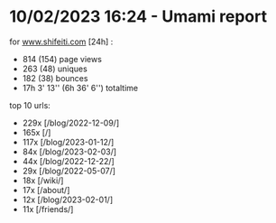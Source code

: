 # 10/02/2023 16:24 - Umami report
for www.shifeiti.com [24h] :

 - 814 (154) page views
 - 263 (48) uniques
 - 182 (38) bounces
 - 17h 3' 13'' (6h 36' 6'') totaltime


top 10 urls:
 - 229x [/blog/2022-12-09/]
 - 165x [/]
 - 117x [/blog/2023-01-12/]
 - 84x [/blog/2023-02-03/]
 - 44x [/blog/2022-12-22/]
 - 29x [/blog/2022-05-07/]
 - 18x [/wiki/]
 - 17x [/about/]
 - 12x [/blog/2023-02-01/]
 - 11x [/friends/]


